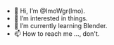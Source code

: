 - 👋 Hi, I’m @ImoWgr(Imo).
- 👀 I’m interested in things.
- 🌱 I’m currently learning Blender.
- 📫 How to reach me ..., don't.

<!---
ImoWgr/ImoWgr is a ✨ special ✨ repository because its `README.md` (this file) appears on your GitHub profile.
You can click the Preview link to take a look at your changes.
--->
